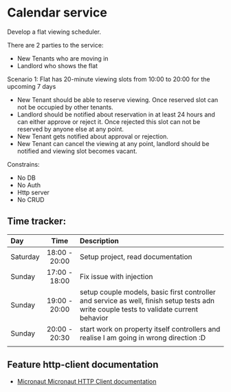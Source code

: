 # Calendar service

Develop a flat viewing scheduler.

There are 2 parties to the service:
- New Tenants who are moving in
- Landlord who shows the flat

Scenario 1:
Flat has 20-minute viewing slots from 10:00 to 20:00 for the upcoming 7 days

- New Tenant should be able to reserve viewing. Once reserved slot can not be occupied by other tenants.
- Landlord should be notified about reservation in at least 24 hours and can either approve or reject it. Once rejected this slot can not be reserved by anyone else at any point.
- New Tenant gets notified about approval or rejection.
- New Tenant can cancel the viewing at any point, landlord should be notified and viewing slot becomes vacant.

Constrains:
- No DB
- No Auth
- Http server
- No CRUD

## Time tracker:
| Day | Time | Description |
| :--- | :---: | :----------- |
| Saturday | 18:00 - 20:00 | Setup project, read documentation |
| Sunday | 17:00 - 18:00 | Fix issue with injection |
| Sunday | 19:00 - 20:00 | setup couple models, basic first controller and service as well, finish setup tests adn write couple tests to validate current behavior |
| Sunday | 20:00 - 20:30 | start work on property itself controllers and realise I am going in wrong direction :D |
|  |  |  |


## Feature http-client documentation

- [Micronaut Micronaut HTTP Client documentation](https://docs.micronaut.io/latest/guide/index.html#httpClient)


